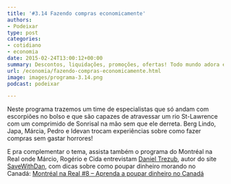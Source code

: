 ```yaml
---
title: '#3.14 Fazendo compras economicamente'
authors:
- Podeixar
type: post
categories:
- cotidiano
- economia
date: 2015-02-24T13:00:12+00:00
summary: Descontos, liquidações, promoções, ofertas! Todo mundo adora encontrar novas maneiras de comprar aquilo que quer ou que precisa sem ficar duro ou pendurado em dívidas. Quais as melhores datas para comprar roupas? Vale a pena comprar em liquidações? Boxing Day e Black Friday realmente são datas que valem a pena enfrentrar filas e mais filas?
url: /economia/fazendo-compras-economicamente.html
image: images/programa-3.14.png
podcast: podeixar

---
```

Neste programa trazemos um time de especialistas que só andam com escorpiões no bolso e que são capazes de atravessar um rio St-Lawrence com um comprimido de Sonrisal na mão sem que ele derreta. Berg Lindo, Japa, Márcia, Pedro e Idevan trocam experiências sobre como fazer compras sem gastar horrores!

E pra complementar o tema, assista também o programa do Montréal na Real onde Márcio, Rogério e Cida entrevistam <a href="https://twitter.com/daniel3ub" target="_blank">Daniel Trezub</a>, autor do site <a href="http://www.savewithdan.ca/" target="_blank">SaveWithDan</a>, com dicas sobre como poupar dinheiro morando no Canadá: <a href="http://montrealnareal.com/2015/01/07/8-aprenda-a-poupar-dinheiro-no-canada-links-e-informacoes-montreal-na-real-na-radio-centre-ville/" target="_blank">Montréal na Real #8 &#8211; Aprenda a poupar dinheiro no Canadá</a>